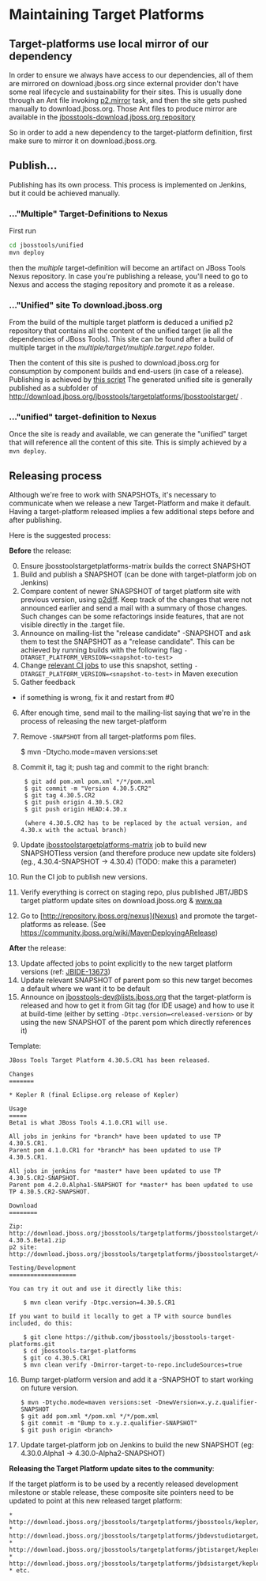 # Maintaining Target Platforms

## Target-platforms use local mirror of our dependency

In order to ensure we always have access to our dependencies, all of them are mirrored on download.jboss.org since external provider don't have some real lifecycle and sustainability for their sites.
This is usually done through an Ant file invoking [p2.mirror](http://wiki.eclipse.org/Equinox/p2/Ant_Tasks#Mirror_Task) task, and then the site gets pushed manually to download.jboss.org. Those Ant files to produce mirror are available in the [jbosstools-download.jboss.org repository](https://github.com/jbosstools/jbosstools-download.jboss.org/tree/master/jbosstools/updates/requirements)

So in order to add a new dependency to the target-platform definition, first make sure to mirror it on download.jboss.org.

## Publish...

Publishing has its own process. This process is implemented on Jenkins, but it could be achieved manually.

### ..."Multiple" Target-Definitions to Nexus

First run
```bash
cd jbosstools/unified
mvn deploy
```

then the _multiple_ target-definition will become an artifact on JBoss Tools Nexus repository. In case you're publishing a release, you'll need to go to Nexus and access the staging repository and promote it as a release.

### ..."Unified" site To download.jboss.org
From the build of the multiple target platform is deduced a unified p2 repository that contains all the content of the unified target (ie all the dependencies of JBoss Tools). This site can be found after a build of multiple target in the _multiple/target/multiple.target.repo_ folder.

Then the content of this site is pushed to download.jboss.org for consumption by component builds and end-users (in case of a release). Publishing is achieved by [this script](https://github.com/jbosstools/jbosstools-target-platforms/blob/master/publish.sh)
The generated unified site is generally published as a subfolder of http://download.jboss.org/jbosstools/targetplatforms/jbosstoolstarget/ .

### ..."unified" target-definition to Nexus

Once the site is ready and available, we can generate the "unified" target that will reference all the content of this site. This is simply achieved by a `mvn deploy`.

## Releasing process

Although we're free to work with SNAPSHOTs, it's necessary to communicate when we release a new Target-Platform and make it default. Having a target-platform released implies a few additional steps before and after publishing.

Here is the suggested process:

**Before** the release:

0. Ensure jbosstoolstargetplatforms-matrix builds the correct SNAPSHOT
1. Build and publish a SNAPSHOT (can be done with target-platform job on Jenkins)
2. Compare content of newer SNASPSHOT of target platform site with previous version, using [p2diff](https://github.com/irbull/p2diff). Keep track of the changes that were not announced earlier and send a mail with a summary of those changes. Such changes can be some refactorings inside features, that are not visible directly in the .target file.
3. Announce on mailing-list the "release candidate" -SNAPSHOT and ask them to test the SNAPSHOT as a "release candidate". This can be achieved by running builds with the following flag `-DTARGET_PLATFORM_VERSION=<snapshot-to-test>`
4. Change [relevant CI jobs](https://jenkins.mw.lab.eng.bos.redhat.com/hudson/job/jbosstoolstargetplatforms-matrix/62/) to use this snapshot, setting `-DTARGET_PLATFORM_VERSION=<snapshot-to-test>` in Maven execution
5. Gather feedback
  * if something is wrong, fix it and restart from #0
6. After enough time, send mail to the mailing-list saying that we're in the process of releasing the new target-platform
7. Remove `-SNAPSHOT` from all target-platforms pom files. 

    $ mvn -Dtycho.mode=maven versions:set

8. Commit it, tag it; push tag and commit to the right branch: 
    
        $ git add pom.xml pom.xml */*/pom.xml
        $ git commit -m "Version 4.30.5.CR2"
        $ git tag 4.30.5.CR2
        $ git push origin 4.30.5.CR2
        $ git push origin HEAD:4.30.x
    
        (where 4.30.5.CR2 has to be replaced by the actual version, and 4.30.x with the actual branch)

9. Update [jbosstoolstargetplatforms-matrix](https://jenkins.mw.lab.eng.bos.redhat.com/hudson/job/jbosstoolstargetplatforms-matrix/) job to build new SNAPSHOTless version (and therefore produce new update site folders) (eg., 4.30.4-SNAPSHOT -> 4.30.4)  (TODO: make this a parameter)
10. Run the CI job to publish new versions.
11. Verify everything is correct on staging repo, plus published JBT/JBDS target platform update sites on 
download.jboss.org & www.qa
11. Go to [http://repository.jboss.org/nexus](Nexus) and promote the target-platforms as release. (See https://community.jboss.org/wiki/MavenDeployingARelease)

**After** the release:

13. Update affected jobs to point explicitly to the new target platform versions (ref: [JBIDE-13673](https://issues.jboss.org/browse/JBIDE-13673))
14. Update relevant SNAPSHOT of parent pom so this new target becomes a default where we want it to be default
15. Announce on jbosstools-dev@lists.jboss.org that the target-platform is released and how to get it from Git tag (for IDE usage) and how to use it at build-time (either by setting `-Dtpc.version=<released-version>` or by using the new SNAPSHOT of the parent pom which directly references it)

Template:
    
    
    JBoss Tools Target Platform 4.30.5.CR1 has been released.

    Changes
    =======

    * Kepler R (final Eclipse.org release of Kepler)

    Usage
    =====
    Beta1 is what JBoss Tools 4.1.0.CR1 will use.

    All jobs in jenkins for *branch* have been updated to use TP 4.30.5.CR1.
    Parent pom 4.1.0.CR1 for *branch* has been updated to use TP 4.30.5.CR1.

    All jobs in jenkins for *master* have been updated to use TP 4.30.5.CR2-SNAPSHOT.
    Parent pom 4.2.0.Alpha1-SNAPSHOT for *master* has been updated to use TP 4.30.5.CR2-SNAPSHOT.

    Download
    ========

    Zip: http://download.jboss.org/jbosstools/targetplatforms/jbosstoolstarget/4.30.5.CR1/jbosstoolstarget-4.30.5.Beta1.zip
    p2 site: http://download.jboss.org/jbosstools/targetplatforms/jbosstoolstarget/4.30.5.CR1/REPO/

    Testing/Development
    ===================

    You can try it out and use it directly like this:

        $ mvn clean verify -Dtpc.version=4.30.5.CR1

    If you want to build it locally to get a TP with source bundles included, do this:

        $ git clone https://github.com/jbosstools/jbosstools-target-platforms.git
        $ cd jbosstools-target-platforms
        $ git co 4.30.5.CR1
        $ mvn clean verify -Dmirror-target-to-repo.includeSources=true

16. Bump target-platform version and add it a -SNAPSHOT to start working on future version.

        $ mvn -Dtycho.mode=maven versions:set -DnewVersion=x.y.z.qualifier-SNAPSHOT
        $ git add pom.xml */pom.xml */*/pom.xml
        $ git commit -m "Bump to x.y.z.qualifier-SNAPSHOT"
        $ git push origin <branch>

17. Update target-platform job on Jenkins to build the new SNAPSHOT (eg: 4.30.0.Alpha1 -> 4.30.0-Alpha2-SNAPSHOT)

**Releasing the Target Platform update sites to the community**:

If the target platform is to be used by a recently released development milestone or stable release, 
these composite site pointers need to be updated to point at this new released target platform:
 
    * http://download.jboss.org/jbosstools/targetplatforms/jbosstools/kepler/
    * http://download.jboss.org/jbosstools/targetplatforms/jbdevstudiotarget/kepler/
    * http://download.jboss.org/jbosstools/targetplatforms/jbtistarget/kepler/
    * http://download.jboss.org/jbosstools/targetplatforms/jbdsistarget/kepler/
    * etc.
    

